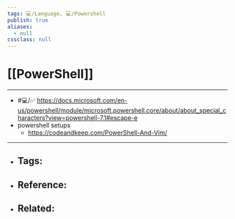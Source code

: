 ```yaml
---
tags: 💻️/Language, 💻️/Powershell
publish: true
aliases:
  - null
cssclass: null
---
```


# [[PowerShell]]

---

- #💻️/✅️ <https://docs.microsoft.com/en-us/powershell/module/microsoft.powershell.core/about/about_special_characters?view=powershell-7.1#escape-e>
- powershell setups
	- <https://codeandkeep.com/PowerShell-And-Vim/>

---

- Tags: 
	- 
- Reference:
	- 
- Related:
	- 
